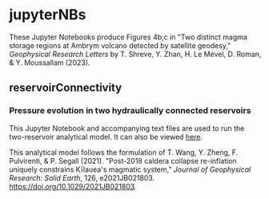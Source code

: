 # jupyterNBs

These Jupyter Notebooks produce Figures 4b,c in "Two distinct magma storage regions at Ambrym volcano detected by satellite geodesy," <em>Geophysical Research Letters</em> by T. Shreve, Y. Zhan, H. Le Mével, D. Roman, & Y. Moussallam (2023).

## reservoirConnectivity
### Pressure evolution in two hydraulically connected reservoirs

This Jupyter Notebook and accompanying text files are used to run the two-reservoir analytical model. It can also be viewed [here](https://nbviewer.org/github/tshreve/jupyterNBs/blob/main/reservoirConnectivity/analytical_twoReservoirs_ambrym.ipynb). 

This analytical model follows the formulation of T. Wang, Y. Zheng, F. Pulvirenti, & P. Segall (2021). "Post-2018 caldera collapse re-inflation uniquely constrains Kīlauea's magmatic system," *Journal of Geophysical Research: Solid Earth*, 126, e2021JB021803. https://doi.org/10.1029/2021JB021803.

